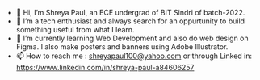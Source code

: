 - 👋 Hi, I’m Shreya Paul, an ECE undergrad of BIT Sindri of batch-2022.
- 👀 I’m a tech enthusiast and always search for an oppurtunity to build something useful from what I learn.
- 🌱 I’m currently learning Web Development and also do web design on Figma. I also make posters and banners using Adobe Illustrator.
- 📫 How to reach me : shreyapaul100@yahoo.com or through Linked in: https://www.linkedin.com/in/shreya-paul-a84606257

<!---
shreyapaul01/shreyapaul01 is a ✨ special ✨ repository because its `README.md` (this file) appears on your GitHub profile.
You can click the Preview link to take a look at your changes.
--->
